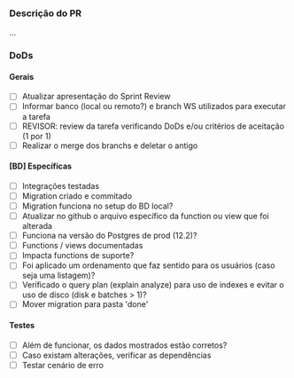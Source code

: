 ### Descrição do PR
...

### DoDs
#### Gerais
- [ ] Atualizar apresentação do Sprint Review
- [ ] Informar banco (local ou remoto?) e branch WS utilizados para executar a tarefa
- [ ] REVISOR: review da tarefa verificando DoDs e/ou critérios de aceitação (1 por 1)
- [ ] Realizar o merge dos branchs e deletar o antigo

#### [BD] Específicas
- [ ] Integrações testadas
- [ ] Migration criado e commitado
- [ ] Migration funciona no setup do BD local?
- [ ] Atualizar no github o arquivo específico da function ou view que foi alterada
- [ ] Funciona na versão do Postgres de prod (12.2)?
- [ ] Functions / views documentadas
- [ ] Impacta functions de suporte?
- [ ] Foi aplicado um ordenamento que faz sentido para os usuários (caso seja uma listagem)?
- [ ] Verificado o query plan (explain analyze) para uso de indexes e evitar o uso de disco (disk e batches > 1)?
- [ ] Mover migration para pasta 'done'

#### Testes
- [ ] Além de funcionar, os dados mostrados estão corretos?
- [ ] Caso existam alterações, verificar as dependências
- [ ] Testar cenário de erro
